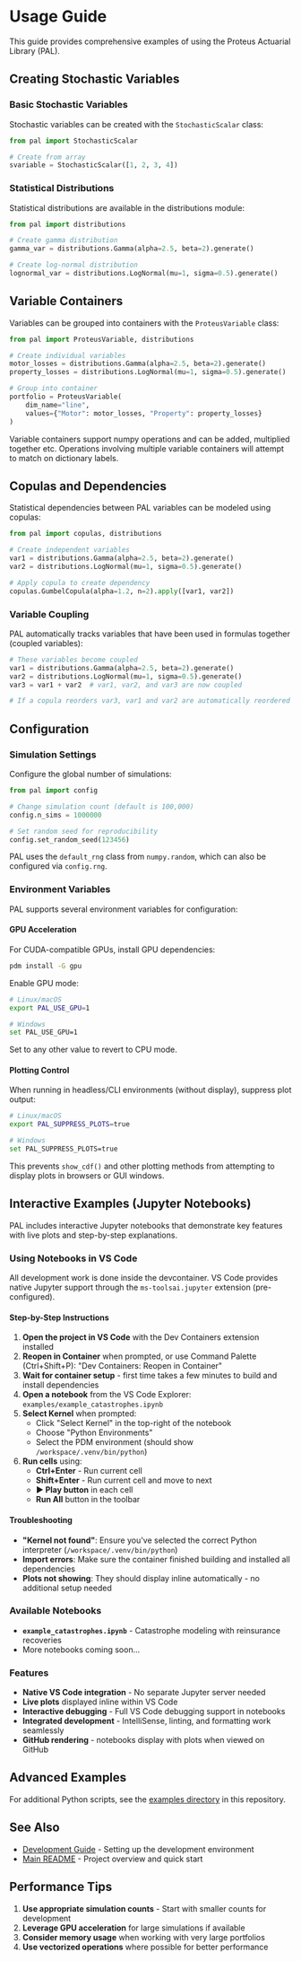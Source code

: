 # Usage Guide

This guide provides comprehensive examples of using the Proteus Actuarial Library (PAL).

## Creating Stochastic Variables

### Basic Stochastic Variables

Stochastic variables can be created with the `StochasticScalar` class:

```python
from pal import StochasticScalar

# Create from array
svariable = StochasticScalar([1, 2, 3, 4])
```

### Statistical Distributions

Statistical distributions are available in the distributions module:

```python
from pal import distributions

# Create gamma distribution
gamma_var = distributions.Gamma(alpha=2.5, beta=2).generate()

# Create log-normal distribution
lognormal_var = distributions.LogNormal(mu=1, sigma=0.5).generate()
```

## Variable Containers

Variables can be grouped into containers with the `ProteusVariable` class:

```python
from pal import ProteusVariable, distributions

# Create individual variables
motor_losses = distributions.Gamma(alpha=2.5, beta=2).generate()
property_losses = distributions.LogNormal(mu=1, sigma=0.5).generate()

# Group into container
portfolio = ProteusVariable(
    dim_name="line",
    values={"Motor": motor_losses, "Property": property_losses}
)
```

Variable containers support numpy operations and can be added, multiplied together etc. Operations involving multiple variable containers will attempt to match on dictionary labels.

## Copulas and Dependencies

Statistical dependencies between PAL variables can be modeled using copulas:

```python
from pal import copulas, distributions

# Create independent variables
var1 = distributions.Gamma(alpha=2.5, beta=2).generate()
var2 = distributions.LogNormal(mu=1, sigma=0.5).generate()

# Apply copula to create dependency
copulas.GumbelCopula(alpha=1.2, n=2).apply([var1, var2])
```

### Variable Coupling

PAL automatically tracks variables that have been used in formulas together (coupled variables):

```python
# These variables become coupled
var1 = distributions.Gamma(alpha=2.5, beta=2).generate()
var2 = distributions.LogNormal(mu=1, sigma=0.5).generate()
var3 = var1 + var2  # var1, var2, and var3 are now coupled

# If a copula reorders var3, var1 and var2 are automatically reordered too
```

## Configuration

### Simulation Settings

Configure the global number of simulations:

```python
from pal import config

# Change simulation count (default is 100,000)
config.n_sims = 1000000

# Set random seed for reproducibility
config.set_random_seed(123456)
```

PAL uses the `default_rng` class from `numpy.random`, which can also be configured via `config.rng`.

### Environment Variables

PAL supports several environment variables for configuration:

#### GPU Acceleration

For CUDA-compatible GPUs, install GPU dependencies:

```bash
pdm install -G gpu
```

Enable GPU mode:

```bash
# Linux/macOS
export PAL_USE_GPU=1

# Windows  
set PAL_USE_GPU=1
```

Set to any other value to revert to CPU mode.

#### Plotting Control

When running in headless/CLI environments (without display), suppress plot output:

```bash
# Linux/macOS
export PAL_SUPPRESS_PLOTS=true

# Windows
set PAL_SUPPRESS_PLOTS=true
```

This prevents `show_cdf()` and other plotting methods from attempting to display plots in browsers or GUI windows.

## Interactive Examples (Jupyter Notebooks)

PAL includes interactive Jupyter notebooks that demonstrate key features with live plots and step-by-step explanations.

### Using Notebooks in VS Code

All development work is done inside the devcontainer. VS Code provides native Jupyter support through the `ms-toolsai.jupyter` extension (pre-configured).

#### Step-by-Step Instructions

1. **Open the project in VS Code** with the Dev Containers extension installed
2. **Reopen in Container** when prompted, or use Command Palette (Ctrl+Shift+P): "Dev Containers: Reopen in Container"
3. **Wait for container setup** - first time takes a few minutes to build and install dependencies
4. **Open a notebook** from the VS Code Explorer: `examples/example_catastrophes.ipynb`
5. **Select Kernel** when prompted:
   - Click "Select Kernel" in the top-right of the notebook
   - Choose "Python Environments"
   - Select the PDM environment (should show `/workspace/.venv/bin/python`)
6. **Run cells** using:
   - **Ctrl+Enter** - Run current cell
   - **Shift+Enter** - Run current cell and move to next
   - **▶ Play button** in each cell
   - **Run All** button in the toolbar

#### Troubleshooting

- **"Kernel not found"**: Ensure you've selected the correct Python interpreter (`/workspace/.venv/bin/python`)
- **Import errors**: Make sure the container finished building and installed all dependencies
- **Plots not showing**: They should display inline automatically - no additional setup needed

### Available Notebooks

- **`example_catastrophes.ipynb`** - Catastrophe modeling with reinsurance recoveries
- More notebooks coming soon...

### Features

- **Native VS Code integration** - No separate Jupyter server needed
- **Live plots** displayed inline within VS Code
- **Interactive debugging** - Full VS Code debugging support in notebooks
- **Integrated development** - IntelliSense, linting, and formatting work seamlessly
- **GitHub rendering** - notebooks display with plots when viewed on GitHub

## Advanced Examples

For additional Python scripts, see the [examples directory](../examples/) in this repository.

## See Also

- [Development Guide](development.md) - Setting up the development environment
- [Main README](../README.md) - Project overview and quick start

## Performance Tips

1. **Use appropriate simulation counts** - Start with smaller counts for development
2. **Leverage GPU acceleration** for large simulations if available
3. **Consider memory usage** when working with very large portfolios
4. **Use vectorized operations** where possible for better performance